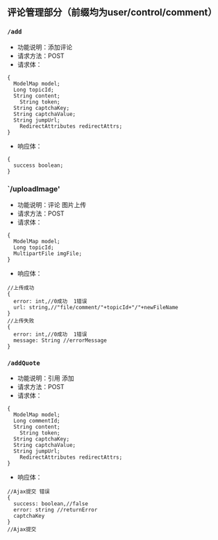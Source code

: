 ## 评论管理部分（前缀均为user/control/comment）
### `/add`
+ 功能说明：添加评论
+ 请求方法：POST
+ 请求体：
~~~
{
  ModelMap model;
  Long topicId;
  String content;
	String token;
  String captchaKey;
  String captchaValue;
  String jumpUrl;
	RedirectAttributes redirectAttrs;
}
~~~
+ 响应体：
~~~
{
  success boolean;
}
~~~
### `/uploadImage'
+ 功能说明：评论  图片上传
+ 请求方法：POST
+ 请求体：
~~~
{
  ModelMap model;
  Long topicId;
  MultipartFile imgFile;
}
~~~
+ 响应体：
~~~
//上传成功
{
  error: int,//0成功  1错误
  url: string,//"file/comment/"+topicId+"/"+newFileName
}
//上传失败
{
  error: int,//0成功  1错误
  message: String //errorMessage
}
~~~
### `/addQuote`
+ 功能说明：引用  添加
+ 请求方法：POST
+ 请求体：
~~~
{
  ModelMap model;
  Long commentId;
  String content;
	String token;
  String captchaKey;
  String captchaValue;
  String jumpUrl;
	RedirectAttributes redirectAttrs;
}
~~~
+ 响应体：
~~~
//Ajax提交 错误
{
  success: boolean,//false
  error: string //returnError
  captchaKey
}
//Ajax提交 
~~~
